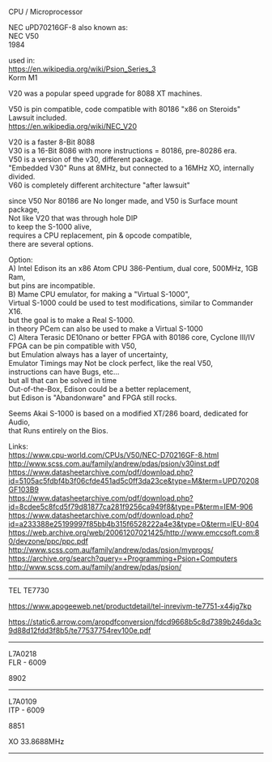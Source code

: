 CPU / Microprocessor </br>

NEC uPD70216GF-8 also known as:</br>
NEC V50 </br>
1984 </br>

used in:  </br>
https://en.wikipedia.org/wiki/Psion_Series_3 </br>
Korm M1 </br>

V20 was a popular speed upgrade for 8088 XT machines. </br>

V50 is pin compatible, code compatible with 80186 "x86 on Steroids" Lawsuit included. </br>
https://en.wikipedia.org/wiki/NEC_V20 </br>

V20 is a faster 8-Bit 8088 </br> 
V30 is a 16-Bit 8086 with more instructions = 80186, pre-80286 era. </br>
V50 is a version of the v30, different package. </br>
"Embedded V30" Runs at 8MHz, but connected to a 16MHz XO, internally divided. </br>
V60 is completely different architecture "after lawsuit" </br>

since V50 Nor 80186 are No longer made, and V50 is Surface mount package, </br>
Not like V20 that was through hole DIP </br>
to keep the S-1000 alive, </br>
requires a CPU replacement, pin & opcode compatible, </br>
there are several options. </br>

Option: </br>
A) Intel Edison its an x86 Atom CPU 386-Pentium, dual core, 500MHz, 1GB Ram, </br>
but pins are incompatible. </br>
B) Mame CPU emulator, for making a "Virtual S-1000",</br>
Virtual S-1000 could be used to test modifications, similar to Commander X16. </br>
but the goal is to make a Real S-1000. </br>
in theory PCem can also be used to make a Virtual S-1000 </br>
C) Altera Terasic DE10nano or better FPGA with 80186 core, Cyclone III/IV </br> 
FPGA can be pin compatible with V50, </br>
but Emulation always has a layer of uncertainty, </br>
Emulator Timings may Not be clock perfect, like the real V50,</br> 
instructions can have Bugs, etc...</br> but all that can be solved in time</br>
Out-of-the-Box, Edison could be a better replacement, </br>
but Edison is "Abandonware" and FPGA still rocks.</br>

Seems Akai S-1000 is based on a modified XT/286 board, dedicated for Audio,</br>
that Runs entirely on the Bios. </br>

Links: </br>
https://www.cpu-world.com/CPUs/V50/NEC-D70216GF-8.html </br>
http://www.scss.com.au/family/andrew/pdas/psion/v30inst.pdf </br>
https://www.datasheetarchive.com/pdf/download.php?id=5105ac5fdbf4b3f06cfde451ad5c0ff3da23ce&type=M&term=UPD70208GF103B9 </br>
https://www.datasheetarchive.com/pdf/download.php?id=8cdee5c8fcd5f79d81877ca281f9256ca949f8&type=P&term=IEM-906 </br>
https://www.datasheetarchive.com/pdf/download.php?id=a233388e25199997f85bb4b315f6528222a4e3&type=O&term=IEU-804 </br>
https://web.archive.org/web/20061207021425/http://www.emccsoft.com:80/devzone/ppc/ppc.pdf </br>
http://www.scss.com.au/family/andrew/pdas/psion/myprogs/ </br>
https://archive.org/search?query=+Programming+Psion+Computers </br>
http://www.scss.com.au/family/andrew/pdas/psion/ </br>

-------

TEL TE7730 </br>

https://www.apogeeweb.net/productdetail/tel-inrevivm-te7751-x44jg7kp </br>

https://static6.arrow.com/aropdfconversion/fdcd9668b5c8d7389b246da3c9d88d12fdd3f8b5/te77537754rev100e.pdf </br>

--------

L7A0218 </br>
FLR - 6009 </br>

8902 </br>

-------

L7A0109 </br>
ITP - 6009 </br>

8851 </br>

XO 33.8688MHz

------
